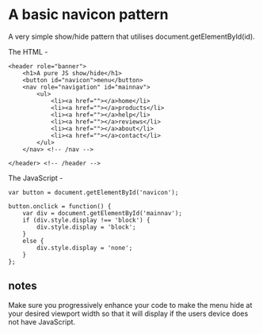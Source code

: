 # A basic navicon pattern

A very simple show/hide pattern that utilises 	document.getElementById(id).

The HTML -

	<header role="banner">
		<h1>A pure JS show/hide</h1>
		<button id="navicon">menu</button>
		<nav role="navigation" id="mainnav">
			<ul>
				<li><a href=""></a>home</li>
				<li><a href=""></a>products</li>
				<li><a href=""></a>help</li>
				<li><a href=""></a>reviews</li>
				<li><a href=""></a>about</li>
				<li><a href=""></a>contact</li>
			</ul>
		</nav> <!-- /nav -->

	</header> <!-- /header -->

The JavaScript -

	var button = document.getElementById('navicon');

	button.onclick = function() {
		var div = document.getElementById('mainnav');
		if (div.style.display !== 'block') {
			div.style.display = 'block';
		}
		else {
			div.style.display = 'none';
		}
	};

## notes

Make sure you progressively enhance your code to make the menu hide at your desired viewport width so that it will display if the users device does not have JavaScript.